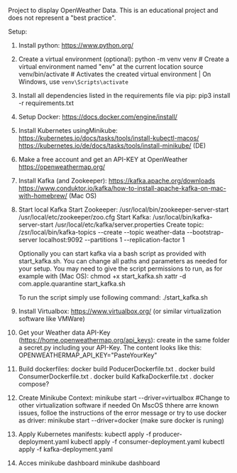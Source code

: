 Project to display OpenWeather Data. This is an educational project and does not represent a "best practice".

Setup:

1. Install python:
     https://www.python.org/

2. Create a virtual environment (optional):
     python -m venv venv      # Create a virtual environment named "env" at the current location
     source venv/bin/activate  # Activates the created virtual environment | On Windows, use `venv\Scripts\activate`

3. Install all dependencies listed in the requirements file via pip:
     pip3 install -r requirements.txt

4. Setup Docker:
     https://docs.docker.com/engine/install/
   
5. Install Kubernetes usingMinikube:
     https://kubernetes.io/docs/tasks/tools/install-kubectl-macos/
     https://kubernetes.io/de/docs/tasks/tools/install-minikube/ (DE)

6. Make a free account and get an API-KEY at OpenWeather
     https://openweathermap.org/

7. Install Kafka (and Zookeeper):
   https://kafka.apache.org/downloads
   https://www.conduktor.io/kafka/how-to-install-apache-kafka-on-mac-with-homebrew/ (Mac OS)
   
8. Start local Kafka
   Start Zookeeper: /usr/local/bin/zookeeper-server-start /usr/local/etc/zookeeper/zoo.cfg
   Start Kafka: /usr/local/bin/kafka-server-start /usr/local/etc/kafka/server.properties
   Create topic: /zsr/local/bin/kafka-topics --create --topic weather-data --bootstrap-server localhost:9092 --partitions 1 --replication-factor 1

   Optionally you can start kafka via a bash script as provided with start_kafka.sh. You can change all paths and parameters as needed for your setup.
   You may need to give the script permissions to run, as for example with (Mac OS):
   chmod +x start_kafka.sh
   xattr -d com.apple.quarantine start_kafka.sh

   To run the script simply use following command:
   ./start_kafka.sh   

9. Install Virtualbox: https://www.virtualbox.org/ (or similar virtualization software like VMWare)

10. Get your Weather data API-Key (https://home.openweathermap.org/api_keys):
   create in the same folder a secret.py including your API-Key. The content looks like this: OPENWEATHERMAP_API_KEY="PasteYourKey"

11. Build dockerfiles:
    docker build PoducerDockerfile.txt .
    docker build ConsumerDockerfile.txt .
    docker build KafkaDockerfile.txt .
    docker compose?

13. Create Minikube Context:
    minikube start --driver=virtualbox #Change to other virtualization software if needed
    On MscOS thhere arre known issues, folloe the instructions of the error message or try to use docker as driver:
    minikube start --driver=docker (make sure docker is runing)

14. Apply Kubernetes manifests:
    kubectl apply -f producer-deployment.yaml
    kubectl apply -f consumer-deployment.yaml
    kubectl apply -f kafka-deployment.yaml

15. Acces minikube dashboard
    minikube dashboard

